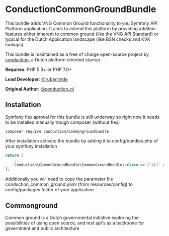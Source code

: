 # ConductionCommonGroundBundle
This bundle adds VNG Common Ground functionality to you Symfony API Platform application. It aims to extend this platform by providing addition features either inherent to common ground (like the VNG API Standard) or typical for the Dutch Application landscape (like BSN checks and KVK lookups).   

This bundle is maintained as a free of charge open-source project by [conduction](http://conduction.nl), a Dutch platform oriented startup. 

**Requires**: PHP 5.3+ or PHP 7.0+

**Lead Developer**: [@rubenlinde](http://twitter.com/rubenlinde)

**Original Author**: [@conduction_nl](http://twitter.com/conduction_nl)

## Installation

Symfony flex aproval for this bundle is still underway so right now it needs to be installed manually trough composer (without flex)

``` CLI
composer require conduction/commongroundbundle
```

After installation activate the bundle by adding it to config/bundles.php of your symfony installation

``` PHP
return [
    ...
	Conduction\CommonGroundBundle\CommonGroundBundle::class => ['all' => true],
];
```

Additionally you will need to copy the parameter file conduction_common_ground.yaml (from resources/config) to config/packages folder of your application


## Commonground

Common ground is a Dutch governmental initiative exploring the possibilities of using open source, and rest api's as a backbone for government and public architecture
